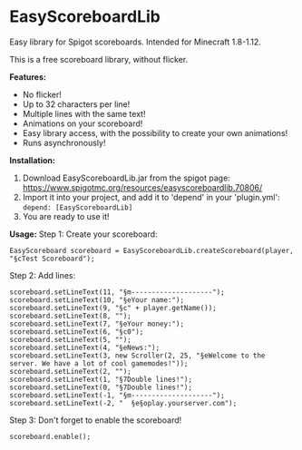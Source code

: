 # EasyScoreboardLib
Easy library for Spigot scoreboards. Intended for Minecraft 1.8-1.12.

This is a free scoreboard library, without flicker.

**Features:**
- No flicker!
- Up to 32 characters per line!
- Multiple lines with the same text!
- Animations on your scoreboard!
- Easy library access, with the possibility to create your own animations!
- Runs asynchronously!

**Installation:**
1) Download EasyScoreboardLib.jar from the spigot page: https://www.spigotmc.org/resources/easyscoreboardlib.70806/
2) Import it into your project, and add it to 'depend' in your 'plugin.yml':
    ```depend: [EasyScoreboardLib]```
3) You are ready to use it!

**Usage:**
Step 1: Create your scoreboard:

```EasyScoreboard scoreboard = EasyScoreboardLib.createScoreboard(player, "§cTest Scoreboard");```

Step 2: Add lines:
```
scoreboard.setLineText(11, "§m--------------------");
scoreboard.setLineText(10, "§eYour name:");
scoreboard.setLineText(9, "§c" + player.getName());
scoreboard.setLineText(8, "");
scoreboard.setLineText(7, "§eYour money:");
scoreboard.setLineText(6, "§c0");
scoreboard.setLineText(5, "");
scoreboard.setLineText(4, "§eNews:");
scoreboard.setLineText(3, new Scroller(2, 25, "§eWelcome to the server. We have a lot of cool gamemodes!"));
scoreboard.setLineText(2, "");
scoreboard.setLineText(1, "§7Double lines!");
scoreboard.setLineText(0, "§7Double lines!");
scoreboard.setLineText(-1, "§m--------------------");
scoreboard.setLineText(-2, "  §e§oplay.yourserver.com");
```

Step 3: Don't forget to enable the scoreboard!

```scoreboard.enable();```
